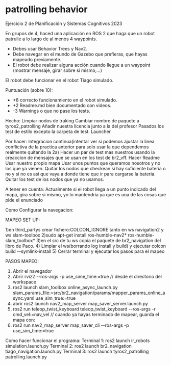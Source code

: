 # patrolling behavior

Ejercicio 2 de Planificación y Sistemas Cognitivos 2023

En grupos de 4, haced una aplicación en ROS 2 que haga que un robot patrulle a lo largo de al menos 4 waypoints.

- Debes usar Behavior Trees y Nav2.
- Debe navegar en el mundo de Gazebo que prefieras, que hayas mapeado previamente.
- El robot debe realizar alguna acción cuando llegue a un waypoint (mostrar mensaje, girar sobre sí mismo,...)

El robot debe funcionar en el robot Tiago simulado.

Puntuación (sobre 10):

- +8 correcto funcionamiento en el robot simulado.
- +2 Readme.md bien documentado con videos.
- -3 Warnings o que no pase los tests.

Hecho:
Limpiar nodos de traking
Cambiar nombre de paquete a tyros2_patrolling
Añadir nuestra licencia junto a la del profesor
Pasados los test de estilo excepto la carpeta de test.
Launcher

Por hacer:
Integracion continua(intentar ver si podemos ajustar la linea conflictiva de la practica anterior para solo usar la que dependemos realmente quitando la 2a)
Hacer un par de test mas nuestros usando la creaccion de mensajes que se usan en los test de br2_vff.
Hacer Readme
Usar nuestro propio mapa
Usar unos puntos que queramos nosotros y no los que ya vienen.
Quitar los nodos que checkean si hay suficiente bateria o no y si no es asi que vaya a donde tiene que ir para cargarse la bateria.
Quitar los test de los nodos que ya no usamos.

A tener en cuenta:
Actualmente si el robot llega a un punto indicado del mapa, gira sobre si mismo, yo lo mantendria ya que es una de las cosas que pide el enunciado

Como Configurar la navegacion:

MAPEO SET UP:

1)en third_partys crear fichero:COLCON_IGNORE tanto en ws navigation2 y ws slam-toolbox
2)sudo apt-get install ros-humble-nav2* ros-humble-slam_toolbox*
3)en el src de tu ws copia el paquete de br2_navigation del libro de Paco. 4) Limpiar el ws(borrando log install y build) y ejecutar colcon build --symlink-install 5) Cerrar terminal y ejecutar los pasos para el mapeo

PASOS MAPEO:

1. Abrir el navegador
2. Abrir rviz2 --ros-args -p use_sime_time:=true
   // desde el directorio del workspace
3. ros2 launch slam_toolbox online_async_launch.py slam_params_file:=src/br2_navigation/params/mapper_params_online_async.yaml use_sim_true:=true
4. abrir ros2 launch nav2_map_server map_saver_server.launch.py
5. ros2 run teleop_twist_keyboard teleop_twist_keyboard --ros-args -r cmd_vel:=nav_vel
   // cuando ya hayas terminado de mapear, guarda el mapa con:
6. ros2 run nav2_map_server map_saver_cli --ros-args -p use_sim_time:=true

Como hacer funcionar el programa:
Terminal 1: ros2 launch ir_robots simulation.launch.py
Terminal 2: ros2 launch br2_navigation tiago_navigation.launch.py
Terminal 3: ros2 launch tyros2_patrolling patrolling.launch.py
